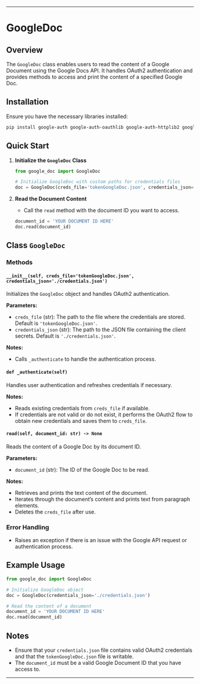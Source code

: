 
---

# GoogleDoc 

## Overview

The `GoogleDoc` class enables users to read the content of a Google Document using the Google Docs API. It handles OAuth2 authentication and provides methods to access and print the content of a specified Google Doc.

## Installation

Ensure you have the necessary libraries installed:

```bash
pip install google-auth google-auth-oauthlib google-auth-httplib2 google-api-python-client
```

## Quick Start

1. **Initialize the `GoogleDoc` Class**

   ```python
   from google_doc import GoogleDoc

   # Initialize GoogleDoc with custom paths for credentials files
   doc = GoogleDoc(creds_file='tokenGoogleDoc.json', credentials_json='./credentials.json')
   ```

2. **Read the Document Content**

   - Call the `read` method with the document ID you want to access.

   ```python
   document_id = 'YOUR DOCUMENT ID HERE'
   doc.read(document_id)
   ```

## Class `GoogleDoc`

### Methods

#### `__init__(self, creds_file='tokenGoogleDoc.json', credentials_json='./credentials.json')`

Initializes the `GoogleDoc` object and handles OAuth2 authentication.

**Parameters:**
- `creds_file` (str): The path to the file where the credentials are stored. Default is `'tokenGoogleDoc.json'`.
- `credentials_json` (str): The path to the JSON file containing the client secrets. Default is `'./credentials.json'`.


**Notes:**
- Calls `_authenticate` to handle the authentication process.

#### `def _authenticate(self)`

Handles user authentication and refreshes credentials if necessary.

**Notes:**
- Reads existing credentials from `creds_file` if available.
- If credentials are not valid or do not exist, it performs the OAuth2 flow to obtain new credentials and saves them to `creds_file`.

#### `read(self, document_id: str) -> None`

Reads the content of a Google Doc by its document ID.

**Parameters:**
- `document_id` (str): The ID of the Google Doc to be read.

**Notes:**
- Retrieves and prints the text content of the document.
- Iterates through the document’s content and prints text from paragraph elements.
- Deletes the `creds_file` after use.

### Error Handling

- Raises an exception if there is an issue with the Google API request or authentication process.

## Example Usage

```python
from google_doc import GoogleDoc

# Initialize GoogleDoc object
doc = GoogleDoc(credentials_json='./credentials.json')

# Read the content of a document
document_id = 'YOUR DOCUMENT ID HERE'
doc.read(document_id)
```

## Notes

- Ensure that your `credentials.json` file contains valid OAuth2 credentials and that the `tokenGoogleDoc.json` file is writable.
- The `document_id` must be a valid Google Document ID that you have access to.

---

